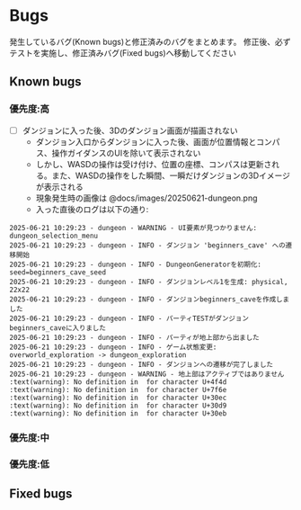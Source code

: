 # Bugs

発生しているバグ(Known bugs)と修正済みのバグをまとめます。
修正後、必ずテストを実施し、修正済みバグ(Fixed bugs)へ移動してください

## Known bugs

### 優先度:高

- [ ] ダンジョンに入った後、3Dのダンジョン画面が描画されない
  - ダンジョン入口からダンジョンに入った後、画面が位置情報とコンパス、操作ガイダンスのUIを除いて表示されない
  - しかし、WASDの操作は受け付け、位置の座標、コンパスは更新される。また、WASDの操作をした瞬間、一瞬だけダンジョンの3Dイメージが表示される
  - 現象発生時の画像は @docs/images/20250621-dungeon.png
  - 入った直後のログは以下の通り:
```
2025-06-21 10:29:23 - dungeon - WARNING - UI要素が見つかりません: dungeon_selection_menu
2025-06-21 10:29:23 - dungeon - INFO - ダンジョン 'beginners_cave' への遷移開始
2025-06-21 10:29:23 - dungeon - INFO - DungeonGeneratorを初期化: seed=beginners_cave_seed
2025-06-21 10:29:23 - dungeon - INFO - ダンジョンレベル1を生成: physical, 22x22
2025-06-21 10:29:23 - dungeon - INFO - ダンジョンbeginners_caveを作成しました
2025-06-21 10:29:23 - dungeon - INFO - パーティTESTがダンジョンbeginners_caveに入りました
2025-06-21 10:29:23 - dungeon - INFO - パーティが地上部から出ました
2025-06-21 10:29:23 - dungeon - INFO - ゲーム状態変更: overworld_exploration -> dungeon_exploration
2025-06-21 10:29:23 - dungeon - INFO - ダンジョンへの遷移が完了しました
2025-06-21 10:29:23 - dungeon - WARNING - 地上部はアクティブではありません
:text(warning): No definition in  for character U+4f4d
:text(warning): No definition in  for character U+7f6e
:text(warning): No definition in  for character U+30ec
:text(warning): No definition in  for character U+30d9
:text(warning): No definition in  for character U+30eb
```

### 優先度:中

### 優先度:低

## Fixed bugs

